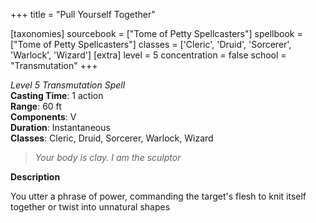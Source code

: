 +++
title = "Pull Yourself Together"

[taxonomies]
sourcebook = ["Tome of Petty Spellcasters"]
spellbook = ["Tome of Petty Spellcasters"]
classes = ['Cleric', 'Druid', 'Sorcerer', 'Warlock', 'Wizard']
[extra]
level = 5
concentration = false
school = "Transmutation"
+++

*Level 5 Transmutation Spell*  
**Casting Time**: 1 action  
**Range**: 60 ft  
**Components**: V  
**Duration**: Instantaneous  
**Classes**: Cleric, Druid, Sorcerer, Warlock, Wizard  

> *Your body is clay. I am the sculptor*  

**Description**


You utter a phrase of power, commanding the target's flesh to knit itself together or twist into unnatural shapes


